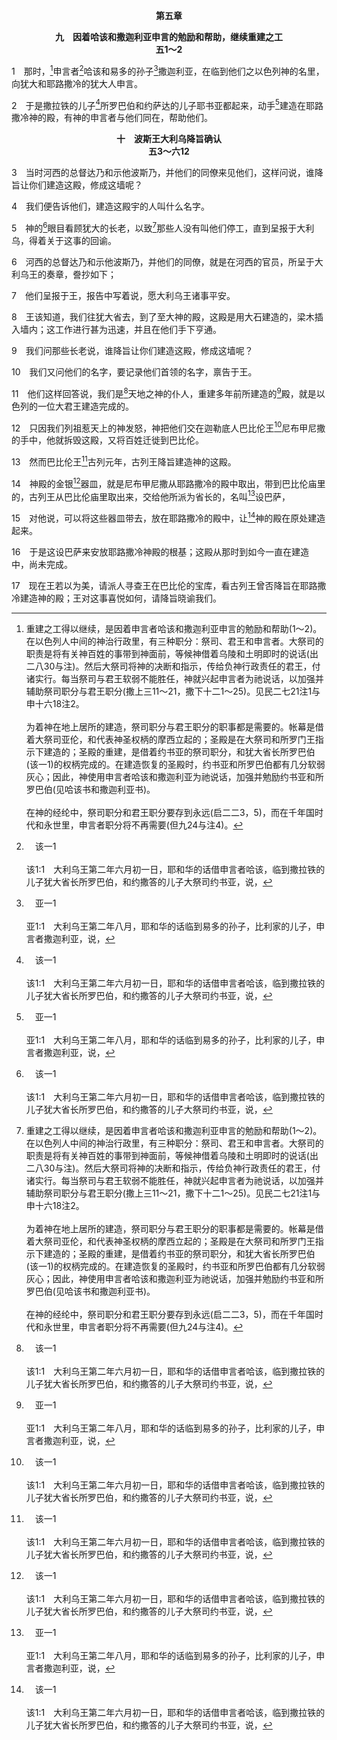 <p style="text-align:center;font-weight:bold;">第五章</p>

<p style="text-align:center;font-weight:bold;">九　因着哈该和撒迦利亚申言的勉励和帮助，继续重建之工<br>五1～2</p>

1　那时，[^1]申言者[^a]哈该和易多的孙子[^b]撒迦利亚，在临到他们之以色列神的名里，向犹大和耶路撒冷的犹大人申言。

[^1]:重建之工得以继续，是因着申言者哈该和撒迦利亚申言的勉励和帮助(1～2)。在以色列人中间的神治行政里，有三种职分：祭司、君王和申言者。大祭司的职责是将有关神百姓的事带到神面前，等候神借着乌陵和土明即时的说话(出二八30与注)。然后大祭司将神的决断和指示，传给负神行政责任的君王，付诸实行。每当祭司与君王软弱不能胜任，神就兴起申言者为祂说话，以加强并辅助祭司职分与君王职分(撒上三11～21，撒下十二1～25)。见民二七21注1与申十六18注2。<br><br>为着神在地上居所的建造，祭司职分与君王职分的职事都是需要的。帐幕是借着大祭司亚伦，和代表神圣权柄的摩西立起的；圣殿是在大祭司和所罗门王指示下建造的；圣殿的重建，是借着约书亚的祭司职分，和犹大省长所罗巴伯(该一1)的权柄完成的。在建造恢复的圣殿时，约书亚和所罗巴伯都有几分软弱灰心；因此，神使用申言者哈该和撒迦利亚为祂说话，加强并勉励约书亚和所罗巴伯(见哈该书和撒迦利亚书)。<br><br>在神的经纶中，祭司职分和君王职分要存到永远(启二二3，5)，而在千年国时代和永世里，申言者职分将不再需要(但九24与注4)。

[^a]:　该一1<br><br>该1:1　大利乌王第二年六月初一日，耶和华的话借申言者哈该，临到撒拉铁的儿子犹大省长所罗巴伯，和约撒答的儿子大祭司约书亚，说，

[^b]:　亚一1<br><br>亚1:1　大利乌王第二年八月，耶和华的话临到易多的孙子，比利家的儿子，申言者撒迦利亚，说，

2　于是撒拉铁的儿子[^a]所罗巴伯和约萨达的儿子耶书亚都起来，动手[^b]建造在耶路撒冷神的殿，有神的申言者与他们同在，帮助他们。

[^a]:　代上三19；拉三2；太一12；路三27<br><br>代上3:19　毗大雅的儿子是所罗巴伯、示每。所罗巴伯的儿子是米书兰、哈拿尼雅，他们的姊妹是示罗密。<br><br>拉3:2　约萨达的儿子耶书亚和他的弟兄众祭司，并撒拉铁的儿子所罗巴伯与他的弟兄，都起来建造以色列神的坛，要照神人摩西律法书上所写的，在坛上献燔祭。<br><br>太1:12　迁徙到巴比伦以后，耶哥尼雅生撒拉铁，撒拉铁生所罗巴伯，<br><br>路3:27　约大是约亚拿的儿子，约亚拿是利撒的儿子，利撒是所罗巴伯的儿子，所罗巴伯是撒拉铁的儿子，撒拉铁是尼利的儿子，

[^b]:　该一12～14；参拉六14<br><br>该1:12　那时，撒拉铁的儿子所罗巴伯和约撒答的儿子大祭司约书亚，并一切余剩的百姓，都听从耶和华他们神的话，和耶和华他们神所差来申言者哈该的话；百姓也在耶和华面前存敬畏的心。<br><br>该1:13　耶和华的使者哈该奉耶和华的差使对百姓说，耶和华说，我与你们同在。<br><br>该1:14　耶和华激动撒拉铁的儿子犹大省长所罗巴伯的灵，和约撒答的儿子大祭司约书亚的灵，并一切余剩之百姓的灵；他们就来，在万军之耶和华他们神的殿作工。<br><br>拉6:14　犹大长老因申言者哈该和易多的孙子撒迦利亚的申言，就建造这殿，凡事亨通。他们照着以色列神的命令和波斯王古列、大利乌、亚达薛西的旨意，建造完毕。

<p style="text-align:center;font-weight:bold;">十　波斯王大利乌降旨确认<br>五3～六12</p>

3　当时河西的总督达乃和示他波斯乃，并他们的同僚来见他们，这样问说，谁降旨让你们建造这殿，修成这墙呢？

4　我们便告诉他们，建造这殿宇的人叫什么名字。

5　神的[^a]眼目看顾犹大的长老，以致[^1]那些人没有叫他们停工，直到呈报于大利乌，得着关于这事的回谕。

[^1]:那些人，直译，他们。

[^a]:　诗三三18；三四15；彼前三12<br><br>诗33:18　看哪，耶和华的眼目，看顾敬畏祂的人，和仰望祂慈爱的人，<br><br>诗34:15　耶和华的眼目看顾义人，祂的耳朵听他们的呼求。<br><br>彼前3:12　因为主的眼看顾义人，祂的耳垂听他们的祈求；唯有行恶的人，主向他们变脸”。

6　河西的总督达乃和示他波斯乃，并他们的同僚，就是在河西的官员，所呈于大利乌王的奏章，誊抄如下；

7　他们呈报于王，报告中写着说，愿大利乌王诸事平安。

8　王该知道，我们往犹大省去，到了至大神的殿，这殿是用大石建造的，梁木插入墙内；这工作进行甚为迅速，并且在他们手下亨通。

9　我们问那些长老说，谁降旨让你们建造这殿，修成这墙呢？

10　我们又问他们的名字，要记录他们首领的名字，禀告于王。

11　他们这样回答说，我们是[^a]天地之神的仆人，重建多年前所建造的[^b]殿，就是以色列的一位大君王建造完成的。

[^a]:　参拉六9；10；诗一三六26；但二19；44；启十一13<br><br>拉6:9　他们向天上的神献燔祭所需用的公牛犊、公绵羊、绵羊羔，并所用的麦子、盐、酒、油，都要照耶路撒冷祭司的话，每日供给他们，不得有误；<br><br>拉6:10　好叫他们献馨香的祭给天上的神，又为王和王众子的性命祷告。<br><br>诗136:26　你们要称谢天上的神，因祂的慈爱永远长存。<br><br>但2:19　这奥秘的事，就在夜间异象中，启示给但以理。但以理便颂赞天上的神。<br><br>但2:44　当那列王在位的日子，天上的神必兴起一国，永不败灭，国权也不留归别民，却要打碎灭绝那一切国；这国必存到永远。<br><br>启11:13　正在那时候，地大震动，城就倒塌了十分之一，因地震而死的人有七千名，其余的都惊恐，将荣耀归与天上的神。

[^b]:　王上六1<br><br>王上6:1　以色列人出埃及地后四百八十年，所罗门作以色列王第四年西弗月，就是二月，开工建造耶和华的殿。

12　只因我们列祖惹天上的神发怒，神把他们交在迦勒底人巴比伦王[^a]尼布甲尼撒的手中，他就拆毁这殿，又将百姓迁徙到巴比伦。

[^a]:　王下二四1～2；二五8～11<br><br>王下24:1　约雅敬在位的日子，巴比伦王尼布甲尼撒上到犹大；约雅敬作他的臣仆三年，然后又背叛他。<br><br>王下24:2　耶和华打发迦勒底人、亚兰人、摩押人和亚扪人，结队攻击约雅敬；祂打发他们攻击毁灭犹大，正如耶和华借祂仆人众申言者所说的话。<br><br>王下25:8　巴比伦王尼布甲尼撒十九年五月初七日，巴比伦王的臣仆，护卫长尼布撒拉旦来到耶路撒冷，<br><br>王下25:9　焚烧耶和华的殿和王宫，并耶路撒冷的一切房屋；每一大幢的房屋，他都用火焚烧了。<br><br>王下25:10　跟从护卫长的迦勒底人全军，就拆毁耶路撒冷四围的城墙。<br><br>王下25:11　那时护卫长尼布撒拉旦将城里所剩下的百姓，并已经投降巴比伦王的人，以及所剩下的群众，都迁徙去了。

13　然而巴比伦王[^a]古列元年，古列王降旨建造神的这殿。

[^a]:　拉一1<br><br>拉1:1　波斯王古列元年，耶和华为要成就祂借耶利米口所说的话，就激动波斯王古列的灵，使他通告全国，下诏书说，

14　神殿的金银[^a]器皿，就是尼布甲尼撒从耶路撒冷的殿中取出，带到巴比伦庙里的，古列王从巴比伦庙里取出来，交给他所派为省长的，名叫[^b]设巴萨，

[^a]:　拉一7～8；六5<br><br>拉1:7　古列王也将耶和华殿的器皿拿出来，这些器皿是尼布甲尼撒从耶路撒冷拿出来，放在自己神之庙中的。<br><br>拉1:8　波斯王古列派库官米提利达将这些器皿拿出来，点交给犹大的首领设巴萨。<br><br>拉6:5　并且神殿的金银器皿，就是尼布甲尼撒从耶路撒冷的殿中取出，带到巴比伦的，要归还带到耶路撒冷的殿中，各按原处放在神的殿里。

[^b]:　拉一8<br><br>拉1:8　波斯王古列派库官米提利达将这些器皿拿出来，点交给犹大的首领设巴萨。

15　对他说，可以将这些器皿带去，放在耶路撒冷的殿中，让[^a]神的殿在原处建造起来。

[^a]:　拉三8～10<br><br>拉3:8　众人到了耶路撒冷神殿的地方，第二年二月，撒拉铁的儿子所罗巴伯，约萨达的儿子耶书亚，和他们其余的弟兄，就是祭司和利未人，并一切被掳归回耶路撒冷的人，都开工建造；他们派利未人，从二十岁以上的，督理建造耶和华殿的工作。<br><br>拉3:9　于是犹大的子孙，就是耶书亚和他的子孙与弟兄，甲篾和他的子孙，另有利未人希拿达的子孙与弟兄，都起来如同一人，督理在神殿作工的人。<br><br>拉3:10　匠人立耶和华殿根基的时候，百姓首领所派的祭司穿着礼服吹号，亚萨的子孙利未人敲钹，照以色列王大卫所指定的，都站着赞美耶和华。

16　于是这设巴萨来安放耶路撒冷神殿的根基；这殿从那时到如今一直在建造中，尚未完成。

17　现在王若以为美，请派人寻查王在巴比伦的宝库，看古列王曾否降旨在耶路撒冷建造神的殿；王对这事喜悦如何，请降旨晓谕我们。
